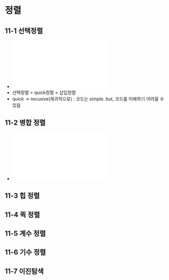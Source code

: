 # 정렬

## 11-1 선택정렬
* ![선택정렬](./ch11-1.md)
* 선택정렬 > quick정렬 > 삽입정렬
* quick -> recusive(재귀적으로) : 코드는 simple. but, 코드를 이해하기 어려울 수 있음

## 11-2 병합 정렬
* ![병합정렬](./ch11-2.md)
## 11-3 힙 정렬
## 11-4 퀵 정렬
## 11-5 계수 정렬
## 11-6 기수 정렬
## 11-7 이진탐색
